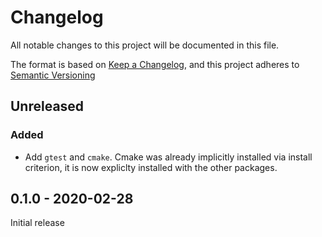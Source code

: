 # Changelog

All notable changes to this project will be documented in this file.

The format is based on [Keep a Changelog](https://keepachangelog.com/en/1.0.0/),
and this project adheres to [Semantic Versioning](https://semver.org/spec/v2.0.0.html)

## Unreleased

### Added

- Add `gtest` and `cmake`. Cmake was already implicitly installed via install criterion, it is now expliclty installed with the other packages.

## 0.1.0 - 2020-02-28

Initial release
